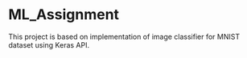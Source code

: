 # ML_Assignment
This project is based on implementation of image classifier for MNIST dataset using Keras API.
